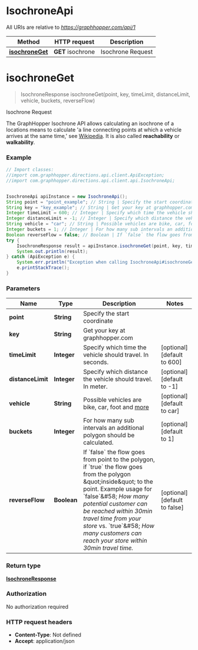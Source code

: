 # IsochroneApi

All URIs are relative to *https://graphhopper.com/api/1*

Method | HTTP request | Description
------------- | ------------- | -------------
[**isochroneGet**](IsochroneApi.md#isochroneGet) | **GET** isochrone | Isochrone Request


<a name="isochroneGet"></a>
# **isochroneGet**
> IsochroneResponse isochroneGet(point, key, timeLimit, distanceLimit, vehicle, buckets, reverseFlow)

Isochrone Request

The GraphHopper Isochrone API allows calculating an isochrone of a locations means to calculate &#39;a line connecting points at which a vehicle arrives at the same time,&#39; see [Wikipedia](http://en.wikipedia.org/wiki/Isochrone_map). It is also called **reachability** or **walkability**. 

### Example
```java
// Import classes:
//import com.graphhopper.directions.api.client.ApiException;
//import com.graphhopper.directions.api.client.api.IsochroneApi;


IsochroneApi apiInstance = new IsochroneApi();
String point = "point_example"; // String | Specify the start coordinate
String key = "key_example"; // String | Get your key at graphhopper.com
Integer timeLimit = 600; // Integer | Specify which time the vehicle should travel. In seconds.
Integer distanceLimit = -1; // Integer | Specify which distance the vehicle should travel. In meter.
String vehicle = "car"; // String | Possible vehicles are bike, car, foot and [more](https://graphhopper.com/api/1/docs/supported-vehicle-profiles/)
Integer buckets = 1; // Integer | For how many sub intervals an additional polygon should be calculated.
Boolean reverseFlow = false; // Boolean | If `false` the flow goes from point to the polygon, if `true` the flow goes from the polygon \"inside\" to the point. Example usage for `false`&#58; *How many potential customer can be reached within 30min travel time from your store* vs. `true`&#58; *How many customers can reach your store within 30min travel time.*
try {
    IsochroneResponse result = apiInstance.isochroneGet(point, key, timeLimit, distanceLimit, vehicle, buckets, reverseFlow);
    System.out.println(result);
} catch (ApiException e) {
    System.err.println("Exception when calling IsochroneApi#isochroneGet");
    e.printStackTrace();
}
```

### Parameters

Name | Type | Description  | Notes
------------- | ------------- | ------------- | -------------
 **point** | **String**| Specify the start coordinate |
 **key** | **String**| Get your key at graphhopper.com |
 **timeLimit** | **Integer**| Specify which time the vehicle should travel. In seconds. | [optional] [default to 600]
 **distanceLimit** | **Integer**| Specify which distance the vehicle should travel. In meter. | [optional] [default to -1]
 **vehicle** | **String**| Possible vehicles are bike, car, foot and [more](https://graphhopper.com/api/1/docs/supported-vehicle-profiles/) | [optional] [default to car]
 **buckets** | **Integer**| For how many sub intervals an additional polygon should be calculated. | [optional] [default to 1]
 **reverseFlow** | **Boolean**| If &#x60;false&#x60; the flow goes from point to the polygon, if &#x60;true&#x60; the flow goes from the polygon \&quot;inside\&quot; to the point. Example usage for &#x60;false&#x60;&amp;#58; *How many potential customer can be reached within 30min travel time from your store* vs. &#x60;true&#x60;&amp;#58; *How many customers can reach your store within 30min travel time.* | [optional] [default to false]

### Return type

[**IsochroneResponse**](IsochroneResponse.md)

### Authorization

No authorization required

### HTTP request headers

 - **Content-Type**: Not defined
 - **Accept**: application/json

